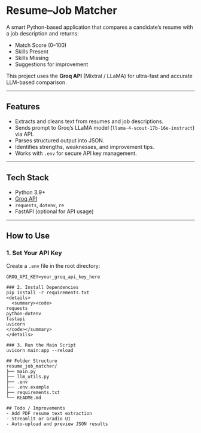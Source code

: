# Resume–Job Matcher

A smart Python-based application that compares a candidate’s resume with a job description and returns:
- Match Score (0–100)
- Skills Present
- Skills Missing
- Suggestions for improvement

This project uses the **Groq API** (Mixtral / LLaMA) for ultra-fast and accurate LLM-based comparison.

---

## Features

- Extracts and cleans text from resumes and job descriptions.
- Sends prompt to Groq’s LLaMA model (`llama-4-scout-17b-16e-instruct`) via API.
- Parses structured output into JSON.
- Identifies strengths, weaknesses, and improvement tips.
- Works with `.env` for secure API key management.

---

## Tech Stack

- Python 3.9+
- [Groq API](https://console.groq.com/)
- `requests`, `dotenv`, `re`
- FastAPI (optional for API usage)

---

## How to Use

### 1. Set Your API Key

Create a `.env` file in the root directory:

```env
GROQ_API_KEY=your_groq_api_key_here

### 2. Install Dependencies
pip install -r requirements.txt
<details>
  <summary><code>
requests
python-dotenv
fastapi
uvicorn
</code></summary>
</details>

### 3. Run the Main Script
uvicorn main:app --reload

## Folder Structure
resume_job_matcher/
├── main.py
├── llm_utils.py
├── .env
├── .env.example
├── requirements.txt
└── README.md

## Todo / Improvements
- Add PDF resume text extraction
- Streamlit or Gradio UI
- Auto-upload and preview JSON results
